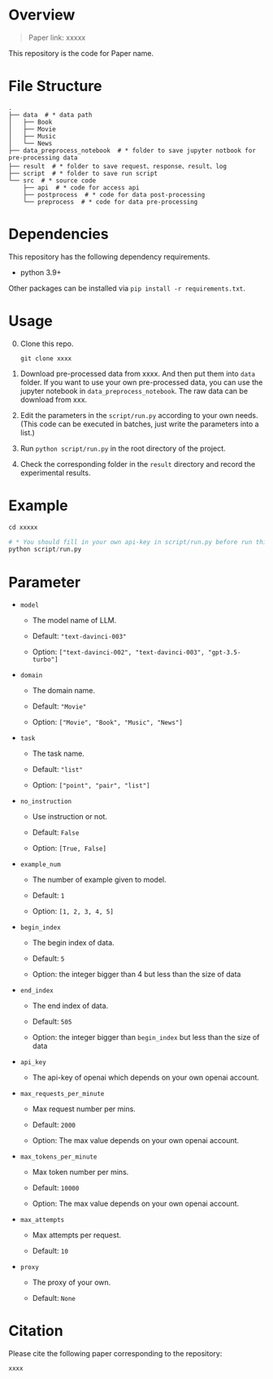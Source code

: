 # Overview

> Paper link: xxxxx

This repository is the code for Paper name. 

# File Structure

```shell
.
├── data  # * data path
│   ├── Book
│   ├── Movie
│   ├── Music
│   └── News
├── data_preprocess_notebook  # * folder to save jupyter notbook for pre-processing data
├── result  # * folder to save request、response、result、log
├── script  # * folder to save run script
└── src  # * source code
    ├── api  # * code for access api
    ├── postprocess  # * code for data post-processing
    └── preprocess  # * code for data pre-processing
```

# Dependencies

This repository has the following dependency requirements.

- python 3.9+

Other packages can be installed via `pip install -r requirements.txt`.

# Usage

0. Clone this repo.

    ```
    git clone xxxx
    ```

1. Download pre-processed data from xxxx. And then put them into `data` folder. If you want to use your own pre-processed data, you can use the jupyter notebook in `data_preprocess_notebook`. The raw data can be download from xxx.

2. Edit the parameters in the `script/run.py` according to your own needs. (This code can be executed in batches, just write the parameters into a list.)

3. Run `python script/run.py` in the root directory of the project.

4. Check the corresponding folder in the `result` directory and record the experimental results.

# Example

```python
cd xxxxx

# * You should fill in your own api-key in script/run.py before run this command.
python script/run.py 
```

# Parameter
- `model`

    - The model name of LLM.

    - Default: `"text-davinci-003"`

    - Option: `["text-davinci-002", "text-davinci-003", "gpt-3.5-turbo"]`

- `domain`

    - The domain name.

    - Default: `"Movie"`

    - Option: `["Movie", "Book", "Music", "News"]`

- `task`

    - The task name.

    - Default: `"list"`

    - Option: `["point", "pair", "list"]`

- `no_instruction`

    - Use instruction or not.

    - Default: `False`

    - Option: `[True, False]`

- `example_num`

    - The number of example given to model.

    - Default: `1`

    - Option: `[1, 2, 3, 4, 5]`

- `begin_index`

    - The begin index of data.

    - Default: `5`

    - Option: the integer bigger than 4 but less than the size of data

- `end_index`

    - The end index of data.

    - Default: `505`

    - Option: the integer bigger than `begin_index` but less than the size of data

- `api_key`

    - The api-key of openai which depends on your own openai account.

- `max_requests_per_minute`

    - Max request number per mins.

    - Default: `2000`

    - Option: The max value depends on your own openai account.

- `max_tokens_per_minute`

    - Max token number per mins.

    - Default: `10000`

    - Option: The max value depends on your own openai account.

- `max_attempts`

    - Max attempts per request.

    - Default: `10`

- `proxy`

    - The proxy of your own.

    - Default: `None`

# Citation

Please cite the following paper corresponding to the repository:

```
xxxx
```